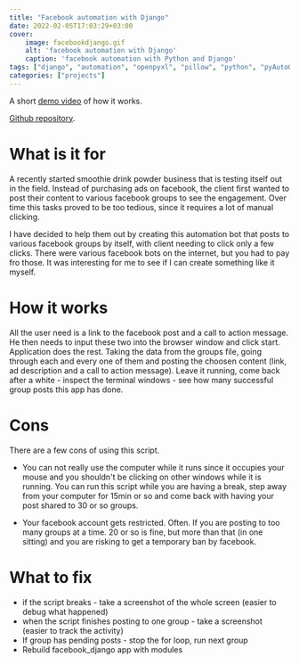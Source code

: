 ```yaml
---
title: "Facebook automation with Django"
date: 2022-02-05T17:03:29+03:00
cover:
    image: facebookdjango.gif
    alt: 'facebook automation with Django'
    caption: 'facebook automation with Python and Django'
tags: ["django", "automation", "openpyxl", "pillow", "python", "pyAutoGUI", "webdev", "software"]
categories: ["projects"]
---
```


A short [demo video](https://www.veed.io/view/c32a9c68-e5c3-48be-939e-b3121bc8d8f9) of how it works. 

[Github repository](https://github.com/arvydasg/facebook_django).

# What is it for

A recently started smoothie drink powder business that is testing
itself out in the field. Instead of purchasing ads on facebook, the
client first wanted to post their content to various facebook groups
to see the engagement. Over time this tasks proved to be too tedious,
since it requires a lot of manual clicking.

I have decided to help them out by creating this automation bot that
posts to various facebook groups by itself, with client needing to
click only a few clicks. There were various facebook bots on the
internet, but you had to pay fro those. It was interesting for me to
see if I can create something like it myself.

# How it works

All the user need is a link to the facebook post and a call to action
message. He then needs to input these two into the browser window and
click start. Application does the rest. Taking the data from the
groups file, going through each and every one of them and posting the
choosen content (link, ad description and a call to action message).
Leave it running, come back after a white - inspect the terminal
windows - see how many successful group posts this app has done.

# Cons

There are a few cons of using this script.

* You can not really use the computer while it runs since it occupies
  your mouse and you shouldn't be clicking on other windows while it
  is running. You can run this script while you are having a break,
  step away from your computer for 15min or so and come back with
  having your post shared to 30 or so groups.
  
* Your facebook account gets restricted. Often. If you are posting to
  too many groups at a time. 20 or so is fine, but more than that (in
  one sitting) and you are risking to get a temporary ban by facebook.

# What to fix

* if the script breaks - take a screenshot of the whole screen (easier
  to debug what happened)
* when the script finishes posting to one group - take a screenshot
  (easier to track the activity)
* If group has pending posts - stop the for loop, run next group
* Rebuild facebook_django app with modules
